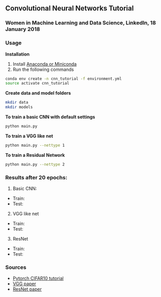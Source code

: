 ## Convolutional Neural Networks Tutorial
### Women in Machine Learning and Data Science, LinkedIn, 18 January 2018


### Usage

**Installation**

1. Install [Anaconda or Miniconda](https://conda.io/docs/user-guide/install/index.html)
2. Run the following commands

```bash
conda env create -n cnn_tutorial -f environment.yml
source activate cnn_tutorial
```

**Create data and model folders**
```bash
mkdir data
mkdir models
```

**To train a basic CNN with default settings**
```bash
python main.py
```

**To train a VGG like net**
```bash
python main.py --nettype 1
```

**To train a Residual Network**
```bash
python main.py --nettype 2
```

### Results after 20 epochs:
1. Basic CNN:
  - Train:
  - Test:
2. VGG like net
  - Train:
  - Test:
3. ResNet
  - Train:
  - Test:

### Sources

- [Pytorch CIFAR10 tutorial](https://github.com/pytorch/tutorials/blob/master/beginner_source/blitz/cifar10_tutorial.py)
- [VGG paper](https://arxiv.org/pdf/1409.1556.pdf)
- [ResNet paper](https://arxiv.org/abs/1512.03385)
